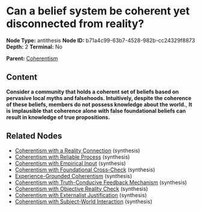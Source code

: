 # Can a belief system be coherent yet disconnected from reality?

**Node Type:** antithesis
**Node ID:** b71a4c99-63b7-4528-982b-cc24329f8873
**Depth:** 2
**Terminal:** No

**Parent:** [Coherentism](coherentism.md)

## Content

**Consider a community that holds a coherent set of beliefs based on pervasive local myths and falsehoods. Intuitively, despite the coherence of these beliefs, members do not possess knowledge about the world.**, **It is implausible that coherence alone with false foundational beliefs can result in knowledge of true propositions.**

## Related Nodes

- [Coherentism with a Reality Connection](coherentism-with-a-reality-connection.md) (synthesis)
- [Coherentism with Reliable Process](coherentism-with-reliable-process.md) (synthesis)
- [Coherentism with Empirical Input](coherentism-with-empirical-input.md) (synthesis)
- [Coherentism with Foundational Cross-Check](coherentism-with-foundational-cross-check.md) (synthesis)
- [Experience-Grounded Coherentism](experience-grounded-coherentism.md) (synthesis)
- [Coherentism with Truth-Conducive Feedback Mechanism](coherentism-with-truth-conducive-feedback-mechanism.md) (synthesis)
- [Coherentism with Objective Reality Check](coherentism-with-objective-reality-check.md) (synthesis)
- [Coherentism with Externalist Justification](coherentism-with-externalist-justification.md) (synthesis)
- [Coherentism with Subject-World Interaction](coherentism-with-subject-world-interaction.md) (synthesis)
